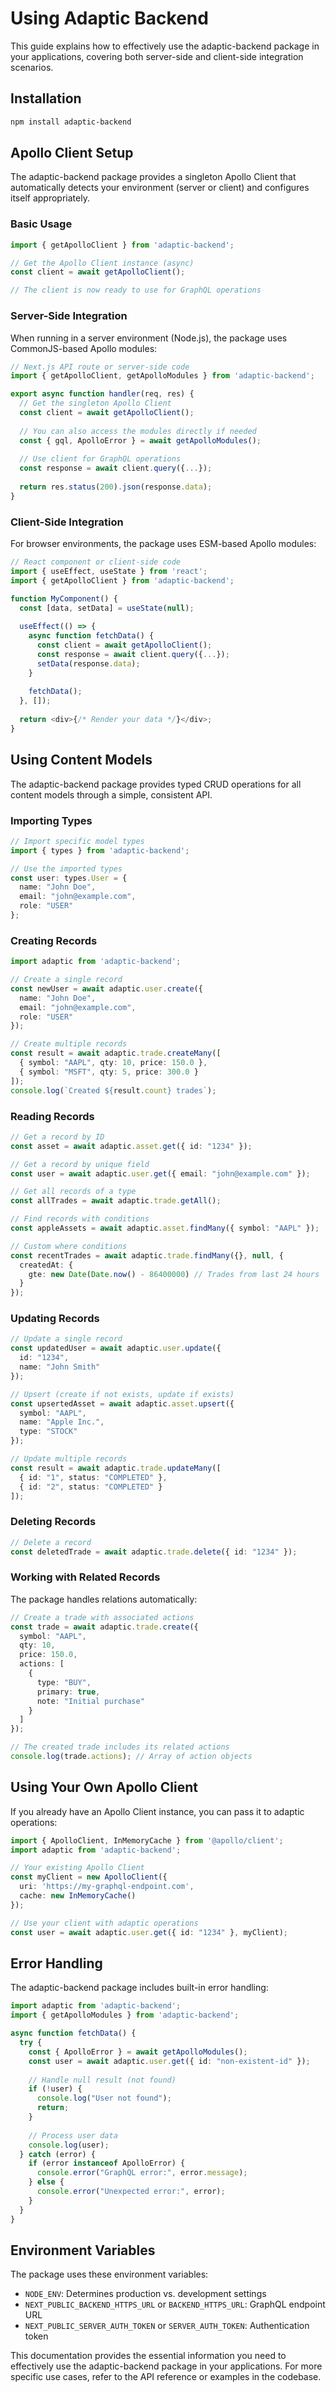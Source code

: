 # Using Adaptic Backend

This guide explains how to effectively use the adaptic-backend package in your applications, covering both server-side and client-side integration scenarios.

## Installation

```bash
npm install adaptic-backend
```

## Apollo Client Setup

The adaptic-backend package provides a singleton Apollo Client that automatically detects your environment (server or client) and configures itself appropriately.

### Basic Usage

```typescript
import { getApolloClient } from 'adaptic-backend';

// Get the Apollo Client instance (async)
const client = await getApolloClient();

// The client is now ready to use for GraphQL operations
```

### Server-Side Integration

When running in a server environment (Node.js), the package uses CommonJS-based Apollo modules:

```typescript
// Next.js API route or server-side code
import { getApolloClient, getApolloModules } from 'adaptic-backend';

export async function handler(req, res) {
  // Get the singleton Apollo Client
  const client = await getApolloClient();
  
  // You can also access the modules directly if needed
  const { gql, ApolloError } = await getApolloModules();
  
  // Use client for GraphQL operations
  const response = await client.query({...});
  
  return res.status(200).json(response.data);
}
```

### Client-Side Integration

For browser environments, the package uses ESM-based Apollo modules:

```typescript
// React component or client-side code
import { useEffect, useState } from 'react';
import { getApolloClient } from 'adaptic-backend';

function MyComponent() {
  const [data, setData] = useState(null);
  
  useEffect(() => {
    async function fetchData() {
      const client = await getApolloClient();
      const response = await client.query({...});
      setData(response.data);
    }
    
    fetchData();
  }, []);
  
  return <div>{/* Render your data */}</div>;
}
```

## Using Content Models

The adaptic-backend package provides typed CRUD operations for all content models through a simple, consistent API.

### Importing Types

```typescript
// Import specific model types
import { types } from 'adaptic-backend';

// Use the imported types
const user: types.User = {
  name: "John Doe",
  email: "john@example.com",
  role: "USER"
};
```

### Creating Records

```typescript
import adaptic from 'adaptic-backend';

// Create a single record
const newUser = await adaptic.user.create({
  name: "John Doe",
  email: "john@example.com",
  role: "USER"
});

// Create multiple records
const result = await adaptic.trade.createMany([
  { symbol: "AAPL", qty: 10, price: 150.0 },
  { symbol: "MSFT", qty: 5, price: 300.0 }
]);
console.log(`Created ${result.count} trades`);
```

### Reading Records

```typescript
// Get a record by ID
const asset = await adaptic.asset.get({ id: "1234" });

// Get a record by unique field
const user = await adaptic.user.get({ email: "john@example.com" });

// Get all records of a type
const allTrades = await adaptic.trade.getAll();

// Find records with conditions
const appleAssets = await adaptic.asset.findMany({ symbol: "AAPL" });

// Custom where conditions
const recentTrades = await adaptic.trade.findMany({}, null, {
  createdAt: {
    gte: new Date(Date.now() - 86400000) // Trades from last 24 hours
  }
});
```

### Updating Records

```typescript
// Update a single record
const updatedUser = await adaptic.user.update({
  id: "1234",
  name: "John Smith"
});

// Upsert (create if not exists, update if exists)
const upsertedAsset = await adaptic.asset.upsert({
  symbol: "AAPL",
  name: "Apple Inc.",
  type: "STOCK"
});

// Update multiple records
const result = await adaptic.trade.updateMany([
  { id: "1", status: "COMPLETED" },
  { id: "2", status: "COMPLETED" }
]);
```

### Deleting Records

```typescript
// Delete a record
const deletedTrade = await adaptic.trade.delete({ id: "1234" });
```

### Working with Related Records

The package handles relations automatically:

```typescript
// Create a trade with associated actions
const trade = await adaptic.trade.create({
  symbol: "AAPL",
  qty: 10,
  price: 150.0,
  actions: [
    { 
      type: "BUY", 
      primary: true,
      note: "Initial purchase"
    }
  ]
});

// The created trade includes its related actions
console.log(trade.actions); // Array of action objects
```

## Using Your Own Apollo Client

If you already have an Apollo Client instance, you can pass it to adaptic operations:

```typescript
import { ApolloClient, InMemoryCache } from '@apollo/client';
import adaptic from 'adaptic-backend';

// Your existing Apollo Client
const myClient = new ApolloClient({
  uri: 'https://my-graphql-endpoint.com',
  cache: new InMemoryCache()
});

// Use your client with adaptic operations
const user = await adaptic.user.get({ id: "1234" }, myClient);
```

## Error Handling

The adaptic-backend package includes built-in error handling:

```typescript
import adaptic from 'adaptic-backend';
import { getApolloModules } from 'adaptic-backend';

async function fetchData() {
  try {
    const { ApolloError } = await getApolloModules();
    const user = await adaptic.user.get({ id: "non-existent-id" });
    
    // Handle null result (not found)
    if (!user) {
      console.log("User not found");
      return;
    }
    
    // Process user data
    console.log(user);
  } catch (error) {
    if (error instanceof ApolloError) {
      console.error("GraphQL error:", error.message);
    } else {
      console.error("Unexpected error:", error);
    }
  }
}
```

## Environment Variables

The package uses these environment variables:

- `NODE_ENV`: Determines production vs. development settings
- `NEXT_PUBLIC_BACKEND_HTTPS_URL` or `BACKEND_HTTPS_URL`: GraphQL endpoint URL
- `NEXT_PUBLIC_SERVER_AUTH_TOKEN` or `SERVER_AUTH_TOKEN`: Authentication token

This documentation provides the essential information you need to effectively use the adaptic-backend package in your applications. For more specific use cases, refer to the API reference or examples in the codebase.